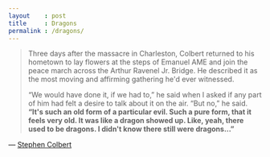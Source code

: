 ```yaml
---
layout    : post
title     : Dragons
permalink : /dragons/
---
```


> Three days after the massacre in Charleston, Colbert returned to his hometown
> to lay flowers at the steps of Emanuel AME and join the peace march across the
> Arthur Ravenel Jr. Bridge. He described it as the most moving and affirming
> gathering he'd ever witnessed.
> 
> “We would have done it, if we had to,” he said when I asked if any part of him
> had felt a desire to talk about it on the air. “But no,” he said. **“It's such
> an old form of a particular evil. Such a pure form, that it feels very old. It
> was like a dragon showed up. Like, yeah, there used to be dragons. I didn't
> know there still were dragons...”**

&mdash; [Stephen Colbert](http://www.gq.com/story/stephen-colbert-gq-cover-story)
